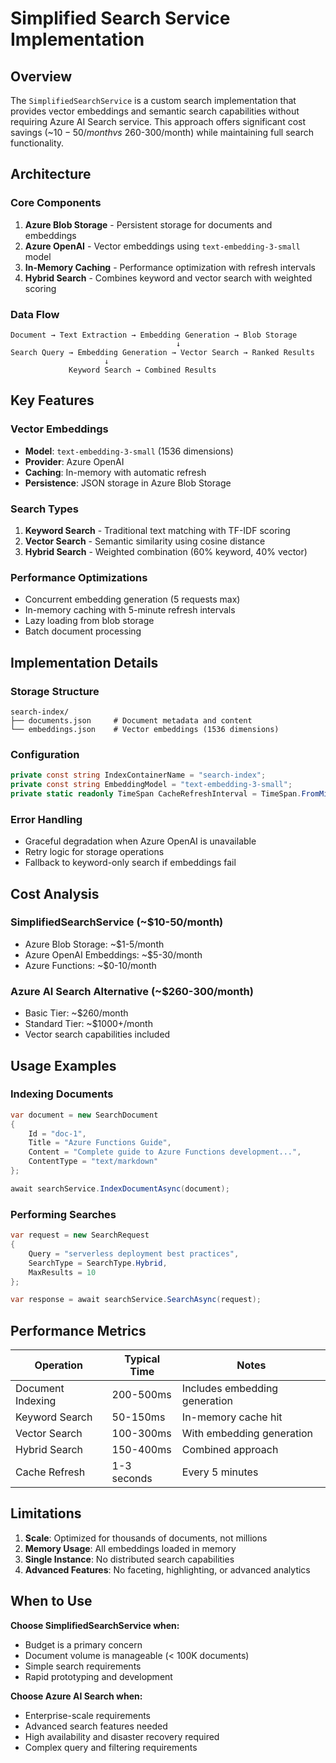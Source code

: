# Simplified Search Service Implementation

## Overview

The `SimplifiedSearchService` is a custom search implementation that provides vector embeddings and semantic search capabilities without requiring Azure AI Search service. This approach offers significant cost savings (~$10-50/month vs ~$260-300/month) while maintaining full search functionality.

## Architecture

### Core Components
1. **Azure Blob Storage** - Persistent storage for documents and embeddings
2. **Azure OpenAI** - Vector embeddings using `text-embedding-3-small` model
3. **In-Memory Caching** - Performance optimization with refresh intervals
4. **Hybrid Search** - Combines keyword and vector search with weighted scoring

### Data Flow
```
Document → Text Extraction → Embedding Generation → Blob Storage
                                     ↓
Search Query → Embedding Generation → Vector Search → Ranked Results
                     ↓
             Keyword Search → Combined Results
```

## Key Features

### Vector Embeddings
- **Model**: `text-embedding-3-small` (1536 dimensions)
- **Provider**: Azure OpenAI
- **Caching**: In-memory with automatic refresh
- **Persistence**: JSON storage in Azure Blob Storage

### Search Types
1. **Keyword Search** - Traditional text matching with TF-IDF scoring
2. **Vector Search** - Semantic similarity using cosine distance
3. **Hybrid Search** - Weighted combination (60% keyword, 40% vector)

### Performance Optimizations
- Concurrent embedding generation (5 requests max)
- In-memory caching with 5-minute refresh intervals
- Lazy loading from blob storage
- Batch document processing

## Implementation Details

### Storage Structure
```
search-index/
├── documents.json     # Document metadata and content
└── embeddings.json    # Vector embeddings (1536 dimensions)
```

### Configuration
```csharp
private const string IndexContainerName = "search-index";
private const string EmbeddingModel = "text-embedding-3-small";
private static readonly TimeSpan CacheRefreshInterval = TimeSpan.FromMinutes(5);
```

### Error Handling
- Graceful degradation when Azure OpenAI is unavailable
- Retry logic for storage operations
- Fallback to keyword-only search if embeddings fail

## Cost Analysis

### SimplifiedSearchService (~$10-50/month)
- Azure Blob Storage: ~$1-5/month
- Azure OpenAI Embeddings: ~$5-30/month
- Azure Functions: ~$0-10/month

### Azure AI Search Alternative (~$260-300/month)
- Basic Tier: ~$260/month
- Standard Tier: ~$1000+/month
- Vector search capabilities included

## Usage Examples

### Indexing Documents
```csharp
var document = new SearchDocument
{
    Id = "doc-1",
    Title = "Azure Functions Guide",
    Content = "Complete guide to Azure Functions development...",
    ContentType = "text/markdown"
};

await searchService.IndexDocumentAsync(document);
```

### Performing Searches
```csharp
var request = new SearchRequest
{
    Query = "serverless deployment best practices",
    SearchType = SearchType.Hybrid,
    MaxResults = 10
};

var response = await searchService.SearchAsync(request);
```

## Performance Metrics

| Operation | Typical Time | Notes |
|-----------|--------------|-------|
| Document Indexing | 200-500ms | Includes embedding generation |
| Keyword Search | 50-150ms | In-memory cache hit |
| Vector Search | 100-300ms | With embedding generation |
| Hybrid Search | 150-400ms | Combined approach |
| Cache Refresh | 1-3 seconds | Every 5 minutes |

## Limitations

1. **Scale**: Optimized for thousands of documents, not millions
2. **Memory Usage**: All embeddings loaded in memory
3. **Single Instance**: No distributed search capabilities
4. **Advanced Features**: No faceting, highlighting, or advanced analytics

## When to Use

**Choose SimplifiedSearchService when:**
- Budget is a primary concern
- Document volume is manageable (< 100K documents)
- Simple search requirements
- Rapid prototyping and development

**Choose Azure AI Search when:**
- Enterprise-scale requirements
- Advanced search features needed
- High availability and disaster recovery required
- Complex query and filtering requirements